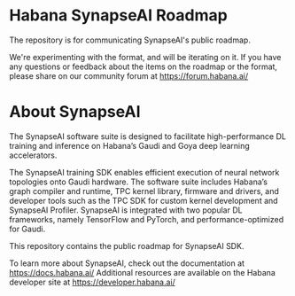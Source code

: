 # Habana SynapseAI Roadmap

The repository is for communicating SynapseAI's public roadmap. 

We're experimenting with the format, and will be iterating on it.  If you have any questions or feedback about the items on the roadmap or the format, please share on our community forum at https://forum.habana.ai/


# About SynapseAI

The SynapseAI software suite is designed to facilitate high-performance DL training and inference on Habana’s Gaudi and Goya deep learning accelerators. 

The SynapseAI training SDK enables efficient execution of neural network topologies onto Gaudi hardware. The software suite includes Habana’s graph compiler and runtime, TPC kernel library, firmware and drivers, and developer tools such as the TPC SDK for custom kernel development and SynapseAI Profiler. SynapseAI is integrated with two popular DL frameworks, namely TensorFlow and PyTorch, and performance-optimized for Gaudi.

This repository contains the public roadmap for SynapseAI SDK.

To learn more about SynapseAI, check out the documentation at https://docs.habana.ai/ 
Additional resources are available on the Habana developer site at https://developer.habana.ai/
